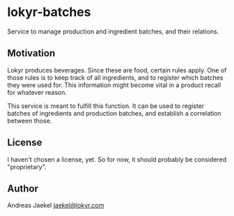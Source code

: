 # lokyr-batches
Service to manage production and ingredient batches, and their relations.

## Motivation

Lokyr produces beverages. Since these are food, certain rules apply. One of
those rules is to keep track of all ingredients, and to register which batches
they were used for. This information might become vital in a product recall
for whatever reason.

This service is meant to fulfill this function. It can be used to register
batches of ingredients and production batches, and establish a correlation
between those.

## License

I haven't chosen a license, yet. So for now, it should probably be considered
"proprietary".

## Author

Andreas Jaekel <jaekel@lokyr.com>

